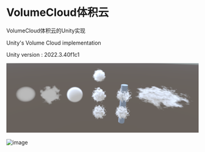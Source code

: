
# VolumeCloud体积云

VolumeCloud体积云的Unity实现

Unity's Volume Cloud implementation

Unity version : 2022.3.40f1c1

 ![image](pic/VloumeCloud.png)

  ![image](pic/VloumeCloudAnimation.gif)